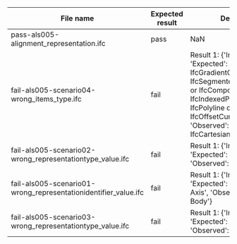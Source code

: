 

| File name | Expected result | Description |
| --- | --- | --- |
| pass-als005-alignment\_representation.ifc | pass | NaN |
| fail-als005-scenario04-wrong\_items\_type.ifc | fail | Result 1: {'Instance\_id': '', 'Expected': 'value: IfcGradientCurve or IfcSegmentedReferenceCurve or IfcCompositeCurve or IfcIndexedPolycurve or IfcPolyline or IfcOffsetCurveByDistance', 'Observed': 'instance: IfcCartesianPoint81'} |
| fail-als005-scenario02-wrong\_representationtype\_value.ifc | fail | Result 1: {'Instance\_id': '', 'Expected': 'value: Curve3D', 'Observed': 'value: Curve2D'} |
| fail-als005-scenario01-wrong\_representationidentifier\_value.ifc | fail | Result 1: {'Instance\_id': '', 'Expected': 'oneOf: FootPrint Axis', 'Observed': 'value: Body'} |
| fail-als005-scenario03-wrong\_representationtype\_value.ifc | fail | Result 1: {'Instance\_id': '', 'Expected': 'value: Curve2D', 'Observed': 'value: Curve3D'} |

